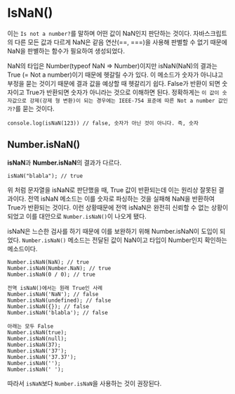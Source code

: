 # IsNaN()
이는 ```Is not a number?```를 말하며 어떤 값이 NaN인지 판단하는 것이다. 자바스크립트의 다른 모든 값과 다르게 NaN은 같음 연산(==, ===)을 사용해 판별할 수 없기 때문에 NaN을 판별하는 함수가 필요하여 생성되었다.   

NaN의 타입은 Number(typeof NaN => Number)이지만 isNaN(NaN)의 결과는 True (= Not a number)이기 때문에 헷갈릴 수가 있다. 이 메소드가 숫자가 아니냐고 부정을 묻는 것이기 때문에 결과 값을 예상할 때 헷갈리기 쉽다. False가 반환이 되면 숫자이고 True가 반환되면 숫자가 아니라는 것으로 이해하면 된다. 정확하게는 ```이 값이 숫자값으로 강제(강제 형 변환)이 되는 경우에는 IEEE-754 표준에 따른 Not a number 값인가?```를 묻는 것이다.   

```
console.log(isNaN(123)) // false, 숫자가 아닌 것이 아니다. 즉, 숫자
```

## Number.isNaN()
<b>isNaN</b>과 <b>Number.isNaN</b>의 결과가 다르다.   

```
isNaN("blabla"); // true
```

위 처럼 문자열을 isNaN로 판단했을 때, True 값이 반환되는데 이는 원리상 잘못된 결과이다. 전역 isNaN 메소드는 이를 숫자로 파싱하는 것을 실패해 NaN을 반환하여 True가 반환되는 것이다. 이런 상황때문에 전역 isNaN은 완전히 신뢰할 수 없는 상황이 되었고 이를 대안으로 ```Number.isNaN()```이 나오게 됐다.   

isNaN은 느슨한 검사를 하기 때문에 이를 보완하기 위해 Number.isNaN이 도입이 되었다. ```Number.isNaN()``` 메소드는 전달된 값이 NaN이고 타입이 Number인지 확인하는 메소드이다.   

```
Number.isNaN(NaN); // true
Number.isNaN(Number.NaN); // true
Number.isNaN(0 / 0); // true

전역 isNaN()에서는 원래 True인 사례
Number.isNaN('NaN'); // false
Number.isNaN(undefined); // false
Number.isNaN({}); // false
Number.isNaN('blabla'); // false

아래는 모두 False
Number.isNaN(true);
Number.isNaN(null);
Number.isNaN(37);
Number.isNaN('37');
Number.isNaN('37.37');
Number.isNaN('');
Number.isNaN(' ');
```

따라서 ```isNaN```보다 ```Number.isNaN```을 사용하는 것이 권장된다.